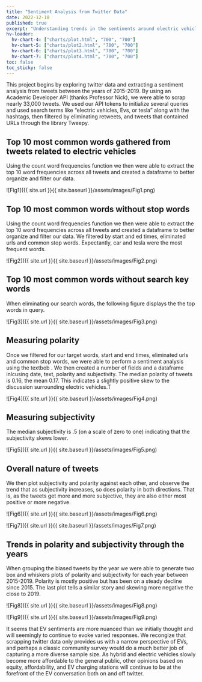 ```yaml
---
title: "Sentiment Analysis from Twitter Data"
date: 2022-12-18
published: true
excerpt: "Understanding trends in the sentiments around electric vehicles between 2015 and 2019"
hv-loader:
  hv-chart-4: ["charts/plot.html", "700", "700"]
  hv-chart-5: ["charts/plot2.html", "700", "700"] 
  hv-chart-6: ["charts/plot3.html", "700", "700"] 
  hv-chart-7: ["charts/plot4.html", "700", "700"] 
toc: false
toc_sticky: false
---
```

This project begins by exploring twitter data and extracting a sentiment analysis from tweets between the years of 2015-2019. 
By using an Academic Developer API (thanks Professor Nick), we were able to scrap nearly 33,000 tweets. We used our API tokens to initialize  several queries and used search terms like “electric vehicles, Evs, or tesla” along with the hashtags, then filtered by eliminating retweets, and tweets that contained URLs through the library Tweepy. 

## Top 10 most common words gathered from tweets related to electric vehicles
Using the count word frequencies function we then were able to extract the top 10 word frequencies across all tweets and created a dataframe to better organize and filter our data.


![Fig1]({{ site.url }}{{ site.baseurl }}/assets/images/Fig1.png)

## Top 10 most common words without stop words
Using the count word frequencies function we then were able to extract the top 10 word frequencies across all tweets and created a dataframe to better organize and filter our data. We filtered by start and ed times, eliminated urls and common stop words. Expectantly, car and tesla were the most frequent words. 

![Fig2]({{ site.url }}{{ site.baseurl }}/assets/images/Fig2.png)

## Top 10 most common words without search key words
When eliminating our search words, the following figure displays the the top words in query. 

![Fig3]({{ site.url }}{{ site.baseurl }}/assets/images/Fig3.png)

## Measuring polarity
Once we filtered for our target words, start and end times, eliminated urls and common stop words, we were able to perform a sentiment analysis using the textbob . We then created a number of fields and a dataframe inlcusing date, text, polarity and subjectivity. The median polarity of tweets is 0.16, the mean 0.17. This indicates a slightly positive skew to the discussion surrounding electric vehicles.T

![Fig4]({{ site.url }}{{ site.baseurl }}/assets/images/Fig4.png)

<div id="hv-chart-4"></div>

## Measuring subjectivity
The median subjectivity is .5 (on a scale of zero to one) indicating that the subjectivity skews lower.

![Fig5]({{ site.url }}{{ site.baseurl }}/assets/images/Fig5.png)

<div id="hv-chart-5"></div>

## Overall nature of tweets
We then plot subjectivity and polarity against each other, and observe the trend that as subjectivity increases, so does polarity in both directions. That is, as the tweets get more and more subjective, they are also either most positive or more negative.

![Fig6]({{ site.url }}{{ site.baseurl }}/assets/images/Fig6.png)

![Fig7]({{ site.url }}{{ site.baseurl }}/assets/images/Fig7.png)

<div id="hv-chart-6"></div>

<div id="hv-chart-7"></div>

## Trends in polarity and subjectivity through the years
When grouping the biased tweets by the year we were able to generate two box and whiskers plots of polarity and subjectivity for each year between 2015-2019. Polarity is mostly positive but has been on a steady decline since 2015. The last plot tells a similar story and skewing more negative the close to 2019. 



![Fig8]({{ site.url }}{{ site.baseurl }}/assets/images/Fig8.png)

![Fig9]({{ site.url }}{{ site.baseurl }}/assets/images/Fig9.png)


It seems that EV sentiments are more nuanced than we initially thought and will seemingly to continue to evoke varied responses. We recongize that scrapping  twitter data only provides us with a narrow perspective of EVs, and perhaps a classic community survey would do a much better job of capturing a more diverse sample size. 
As hybrid and electric vehicles  slowly become more affordable to the general public, other opinions based on equity, affordability, and EV charging stations will continue to  be at the forefront of the EV conversation both on and off twitter. 
